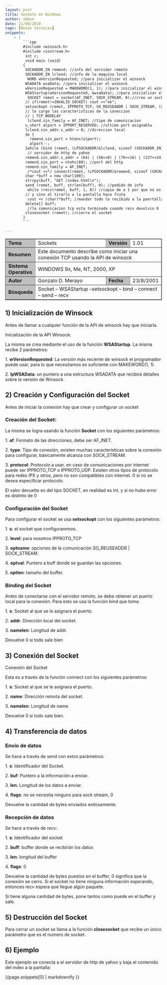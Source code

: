 ```yaml
---
layout: post
title: Sockets en Windows
author: admin
date: 21/08/2010
tags: [Notas técnicas]
snippets: 
    - |
        ```cpp
        #include <winsock.h>
        #include <iostream.h>
         int c;
         void main (void)
        {
         SOCKADDR_IN remend; //info del servidor remoto
         SOCKADDR_IN lclend; //info de la maquina local
          WORD wVersionRequested; //para inicializar el winsock
         WSADATA wsaData; //para inicializar el winsock
         wVersionRequested = MAKEWORD(1, 1); //para inicializar el winsock
         WSAStartup(wVersionRequested, &wsaData); //para inicializar el winsock
          SOCKET remot = socket(AF_INET, SOCK_STREAM, 0);//creo un socket
         // if(remot!=INVALID_SOCKET) cout <<"ok";
         setsockopt (remot, IPPROTO_TCP, SO_REUSEADDR | SOCK_STREAM, (char*)&c, sizeof(int));
         // le cargo las caracteristicas de la coneccion
         // | TCP_NODELAY
          lclend.sin_family = AF_INET; //tipo de comunicacion
         u_short alport = IPPORT_RESERVED; //ultimo port asignablw
         lclend.sin_addr.s_addr = 0; //direccion local
         do {
           remend.sin_port = htons(alport);
           alport--;
         }while (bind (remot, (LPSOCKADDR)&lclend, sizeof (SOCKADDR_IN)) != 0);
          // servidor de http de yahoo
         remend.sin_addr.s_addr = (64) | (58<<8) | (76<<16) | (227<<24);
         remend.sin_port = ntohs(80); //port del http
         remend.sin_family = AF_INET;
          /*cout <<*/ connect(remot, (LPSOCKADDR)&remend, sizeof (SOCKADDR_IN)); //conectarse
         char *buff = new char[100];
         strcpy(buff, "GET /index.html\n");
         send (remot, buff, strlen(buff), 0); //pedido de info
          while (recv(remot, buff, 1, 0)) //copio de a 1 por que no es un string
         // y sino al tirarlo a la pantalla hace fruta
          cout << (char)*buff; //mandar todo lo recibido a la panrtalla
         delete[] buff;
          //la comunicacion tcp esta terminada cuando recv devolvio 0
         closesocket (remot); //cierra el socket
        }
        ```

---
```

<div class="entry-content">
						<table border="1">
<tbody>
<tr>
<td width="15%" bgcolor="#c0c0c0"><strong>Tema</strong></td>
<td>Sockets</td>
<td width="10%" bgcolor="#c0c0c0"><strong>Versión</strong></td>
<td width="10%">1.01</td>
</tr>
<tr>
<td width="15%" bgcolor="#c0c0c0"><strong>Resumen</strong></td>
<td colspan="3">Este documento describe como iniciar una conexión TCP       usando la API de winsock</td>
</tr>
<tr>
<td width="15%" bgcolor="#c0c0c0"><strong>Sistema Operativo</strong></td>
<td colspan="3">WINDOWS 9x, Me, NT, 2000, XP</td>
</tr>
<tr>
<td width="15%" bgcolor="#c0c0c0"><strong>Autor</strong></td>
<td>Gonzalo D. Merayo</td>
<td width="10%" bgcolor="#c0c0c0"><strong>Fecha</strong></td>
<td width="10%">23/8/2001</td>
</tr>
<tr>
<td width="15%" bgcolor="#c0c0c0"><strong>Búsqueda</strong></td>
<td colspan="3">Socket – WSAStartup –setsockopt – bind – connect –       send – recv</td>
</tr>
</tbody>
</table>
<h2>1) Inicialización de Winsock</h2>
<p>Antes de llamar a cualquier función de la API de winsock hay que iniciarla.</p>
<p>Inicialización de la API Winsock:</p>
<p>La misma se crea mediante el uso de la función <strong>WSAStartup</strong>. La misma recibe 2 parámetros:</p>
<p>1. <strong>wVersionRequested</strong>: La versión más reciente de winsock el programador puede usar, para lo que necesitamos es suficiente con MAKEWORD(1, 1).</p>
<p>2. <strong>lpWSAData</strong>: un puntero a una estructura WSADATA que recibirá detalles sobre la versión de Winsock.</p>
<h2>2) Creación y Configuración del Socket</h2>
<p>Antes de iniciar la conexión hay que crear y configurar un socket</p>
<h3>Creación del Socket:</h3>
<p>La misma se logra usando la función <strong>Socket</strong> con los siguientes parámetros:</p>
<p>1. <strong>af</strong>: Formato de las direcciones, debe ser AF_INET.</p>
<p>2. <strong>type</strong>: Tipo de conexión, existen muchas características sobre la conexión para configurar, básicamente alcanza con SOCK_STREAM.</p>
<p>3. <strong>protocol</strong>: Protocolo a usar, en caso de comunicaciones por internet puede ser IPPROTO_TCP o IPPROTO_UDP. Existen otros tipos de protocolo para redes IPX y otros, pero no son compatibles con internet. 0 si no se desea especificar protocolo.</p>
<p>El valor devuelto es del tipo SOCKET, en realidad es int, y si no hubo error es distinto de 0</p>
<h3>Configuración del Socket</h3>
<p>Para configurar el socket se usa <strong>setsockopt</strong> con los siguientes parámetros:</p>
<p>1. <strong>s</strong>: el socket que configuraremos.</p>
<p>2. <strong>level</strong>: para nosotros IPPROTO_TCP</p>
<p>3. <strong>optname</strong>: opciones de la comunicación SO_REUSEADDR | SOCK_STREAM.</p>
<p>4. <strong>optval</strong>: Puntero a buff donde se guardan las opciones.</p>
<p>5. <strong>optlen</strong>: tamaño del buffer.</p>
<h3>Binding del Socket</h3>
<p>Antes de conectarse con el servidor remoto, se debe obtener un puerto local para la conexión. Para esto se usa la función bind que toma:</p>
<p>1. <strong>s</strong>: Socket al que se le asignara el puerto.</p>
<p>2. <strong>addr</strong>: Dirección local del socket.</p>
<p>3. <strong>namelen</strong>: Longitud de addr.</p>
<p>Devuelve 0 si todo sale bien</p>
<h2>3) Conexión del Socket</h2>
<p>Conexión del Socket</p>
<p>Esta es a través de la función connect con los siguientes parámetros:</p>
<p>1. <strong>s</strong>: Socket al que se le asignara el puerto.</p>
<p>2. <strong>name</strong>: Dirección remota del socket.</p>
<p>3. <strong>namelen</strong>: Longitud de name.</p>
<p>Devuelve 0 si todo sale bien.</p>
<h2>4) Transferencia de datos</h2>
<h3>Envío de datos</h3>
<p>Se hace a través de send con estos parámetros:</p>
<p>1. <strong>s</strong>: Identificador del Socket.</p>
<p>2. <strong>buf</strong>: Puntero a la información a enviar.</p>
<p>3. <strong>len</strong>: Longitud de los datos a enviar.</p>
<p>4. <strong>flags</strong>: no se necesita ninguno para sock stream, 0</p>
<p>Devuelve la cantidad de bytes enviados exitosamente.</p>
<h3>Recepción de datos</h3>
<p>Se hace a través de recv:</p>
<p>1. <strong>s</strong>: Identificador del socket</p>
<p>2. <strong>buff</strong>: buffer donde se recibirán los datos</p>
<p>3. <strong>len</strong>: longitud del buffer</p>
<p>4. <strong>flags</strong>: 0</p>
<p>Devuelve la cantidad de bytes puestos en el buffer, 0 significa que la conexión se cerro. Si el socket no tiene ninguna información esperando, entonces recv espera que llegue algún paquete.</p>
<p>Si tiene alguna cantidad de bytes, pone tantos como puede en el buffer y sale.</p>
<h2>5) Destrucción del Socket</h2>
<p>Para cerrar un socket se llama a la función <strong>closesocket</strong> que recibe un único parámetro que es el numero de socket.</p>
<h2>6) Ejemplo</h2>
<p>Este ejemplo se conecta a el servidor de http de yahoo y baja el contenido del index a la pantalla:</p>
<div><div>{{page.snippets[0] | markdownify }}</div></div>
											</div>
